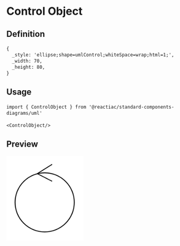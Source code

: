 # Control Object

## Definition

```
{
  _style: 'ellipse;shape=umlControl;whiteSpace=wrap;html=1;',
  _width: 70,
  _height: 80,
}
```

## Usage

```
import { ControlObject } from '@reactiac/standard-components-diagrams/uml'

<ControlObject/>
```

## Preview

<img src="./control-object.png" width="200"/>
